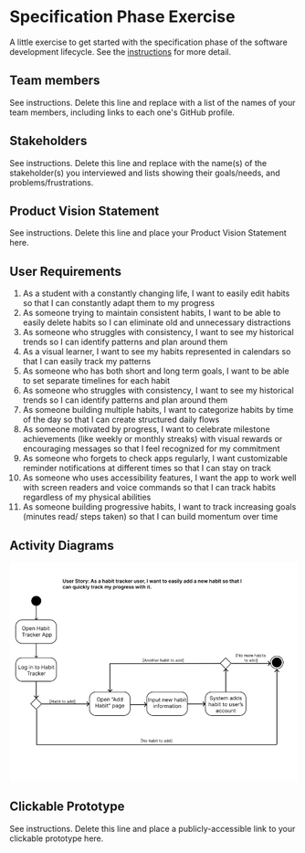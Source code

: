 # Specification Phase Exercise

A little exercise to get started with the specification phase of the software development lifecycle. See the [instructions](instructions.md) for more detail.

## Team members

See instructions. Delete this line and replace with a list of the names of your team members, including links to each one's GitHub profile.

## Stakeholders

See instructions. Delete this line and replace with the name(s) of the stakeholder(s) you interviewed and lists showing their goals/needs, and problems/frustrations.

## Product Vision Statement

See instructions. Delete this line and place your Product Vision Statement here.

## User Requirements

1. As a student with a constantly changing life, I want to easily edit habits so that I can constantly adapt them to my progress 
2. As someone trying to maintain consistent habits, I want to be able to easily delete habits so I can eliminate old and unnecessary distractions
3. As someone who struggles with consistency, I want to see my historical trends so I can identify patterns and plan around them
4. As a visual learner, I want to see my habits represented in calendars so that I can easily track my patterns
5. As someone who has both short and long term goals, I want to be able to set separate timelines for each habit
6. As someone who struggles with consistency, I want to see my historical trends so I can identify patterns and plan around them
7. As someone building multiple habits, I want to categorize habits by time of the day so that I can create structured daily flows
8. As someone motivated by progress, I want to celebrate milestone achievements (like weekly or monthly streaks) with visual rewards or encouraging messages so that I feel recognized for my commitment
9. As someone who forgets to check apps regularly, I want customizable reminder notifications at different times so that I can stay on track
10. As someone who uses accessibility features, I want the app to work well with screen readers and voice commands so that I can track habits regardless of my physical abilities
11. As someone building progressive habits, I want to track increasing goals (minutes read/ steps taken) so that I can build momentum over time 

## Activity Diagrams

![UML diagram for adding a habit](add_habit_UML.png)

## Clickable Prototype

See instructions. Delete this line and place a publicly-accessible link to your clickable prototype here.
